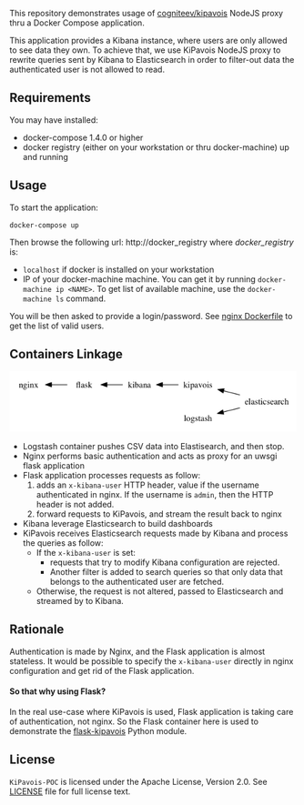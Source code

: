 This repository demonstrates usage of [cogniteev/kipavois](https://github.com/cogniteev/kipavois)
NodeJS proxy thru a Docker Compose application.

This application provides a Kibana instance, where users are only allowed to
see data they own. To achieve that, we use KiPavois NodeJS proxy to rewrite
queries sent by Kibana to Elasticsearch in order to filter-out data
the authenticated user is not allowed to read.

## Requirements

You may have installed:

* docker-compose 1.4.0 or higher
* docker registry (either on your workstation or thru docker-machine)
up and running

## Usage

To start the application:

```shell
docker-compose up
```

Then browse the following url: http://docker_registry
where *docker_registry* is:

* `localhost` if docker is installed on your workstation
* IP of your docker-machine machine. You can get it by running
`docker-machine ip <NAME>`. To get list of available machine,
use the `docker-machine ls` command.

You will be then asked to provide a login/password. See [nginx Dockerfile](nginx/Dockerfile) to get the list of valid users.

## Containers Linkage

![container dependencies](doc/containers.png)

* Logstash container pushes CSV data into Elastisearch, and then stop.
* Nginx performs basic authentication and acts as proxy for an uwsgi flask application
* Flask application processes requests as follow:
  1. adds an `x-kibana-user` HTTP header, value if the username
  authenticated in nginx. If the username is `admin`, then the HTTP header is
  not added.
  1. forward requests to KiPavois, and stream the result back to nginx
* Kibana leverage Elasticsearch to build dashboards
* KiPavois receives Elasticsearch requests made by Kibana and process
the queries as follow:
  * If the `x-kibana-user` is set:
    * requests that try to modify Kibana configuration are rejected.
    * Another filter is added to search queries so that only data that
    belongs to the authenticated user are fetched.
  * Otherwise, the request is not altered, passed to Elasticsearch and
  streamed by to Kibana.

## Rationale

Authentication is made by Nginx, and the Flask application is almost
stateless. It would be possible to specify the `x-kibana-user` directly
in nginx configuration and get rid of the Flask application.

#### So that why using Flask?

In the real use-case where KiPavois is used, Flask application is taking
care of authentication, not nginx. So the Flask container here is used to
demonstrate the [flask-kipavois](https://pypi.python.org/pypi/flask-kipavois/)
Python module.

## License

`KiPavois-POC` is licensed under the Apache License, Version 2.0.
See [LICENSE](LICENSE) file for full license text.
